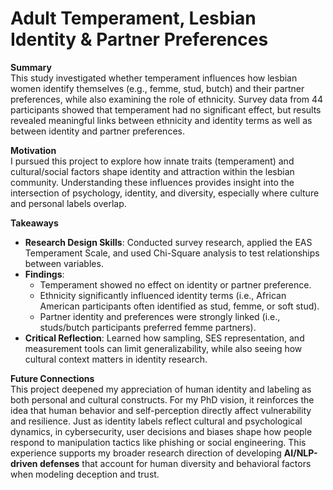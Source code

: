 # Adult Temperament, Lesbian Identity & Partner Preferences

**Summary**  
This study investigated whether temperament influences how lesbian women identify themselves (e.g., femme, stud, butch) and their partner preferences, while also examining the role of ethnicity. Survey data from 44 participants showed that temperament had no significant effect, but results revealed meaningful links between ethnicity and identity terms as well as between identity and partner preferences.  

**Motivation**  
I pursued this project to explore how innate traits (temperament) and cultural/social factors shape identity and attraction within the lesbian community. Understanding these influences provides insight into the intersection of psychology, identity, and diversity, especially where culture and personal labels overlap.  

**Takeaways**  
- **Research Design Skills**: Conducted survey research, applied the EAS Temperament Scale, and used Chi-Square analysis to test relationships between variables.  
- **Findings**:  
  - Temperament showed no effect on identity or partner preference.  
  - Ethnicity significantly influenced identity terms (i.e., African American participants often identified as stud, femme, or soft stud).  
  - Partner identity and preferences were strongly linked (i.e., studs/butch participants preferred femme partners).  
- **Critical Reflection**: Learned how sampling, SES representation, and measurement tools can limit generalizability, while also seeing how cultural context matters in identity research.  

**Future Connections**  
This project deepened my appreciation of human identity and labeling as both personal and cultural constructs. For my PhD vision, it reinforces the idea that human behavior and self-perception directly affect vulnerability and resilience. Just as identity labels reflect cultural and psychological dynamics, in cybersecurity, user decisions and biases shape how people respond to manipulation tactics like phishing or social engineering. This experience supports my broader research direction of developing **AI/NLP-driven defenses** that account for human diversity and behavioral factors when modeling deception and trust.  
